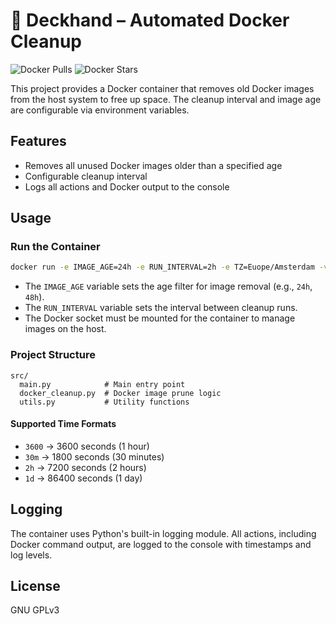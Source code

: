 # 🧹 Deckhand – Automated Docker Cleanup

![Docker Pulls](https://img.shields.io/docker/pulls/svenlameir/deckhand)
![Docker Stars](https://img.shields.io/docker/stars/svenlameir/deckhand)

This project provides a Docker container that removes old Docker images from the host system to free up space. The cleanup interval and image age are configurable via environment variables.

## Features
- Removes all unused Docker images older than a specified age
- Configurable cleanup interval
- Logs all actions and Docker output to the console

## Usage

### Run the Container
```sh
docker run -e IMAGE_AGE=24h -e RUN_INTERVAL=2h -e TZ=Euope/Amsterdam -v /var/run/docker.sock:/var/run/docker.sock --restart unless-stopped svenlameir/deckhand:latest
```

- The `IMAGE_AGE` variable sets the age filter for image removal (e.g., `24h`, `48h`).
- The `RUN_INTERVAL` variable sets the interval between cleanup runs.
- The Docker socket must be mounted for the container to manage images on the host.

### Project Structure

```
src/
  main.py            # Main entry point
  docker_cleanup.py  # Docker image prune logic
  utils.py           # Utility functions
```

#### Supported Time Formats

- `3600`   → 3600 seconds (1 hour)
- `30m`    → 1800 seconds (30 minutes)
- `2h`     → 7200 seconds (2 hours)
- `1d`     → 86400 seconds (1 day)

## Logging

The container uses Python's built-in logging module. All actions, including Docker command output, are logged to the console with timestamps and log levels.

## License
GNU GPLv3